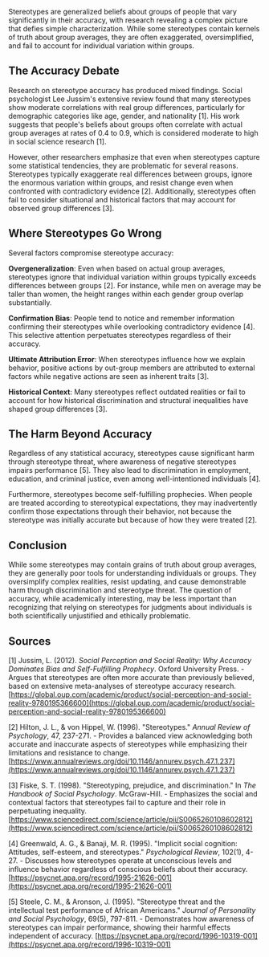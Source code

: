Stereotypes are generalized beliefs about groups of people that vary significantly in their accuracy, with research revealing a complex picture that defies simple characterization. While some stereotypes contain kernels of truth about group averages, they are often exaggerated, oversimplified, and fail to account for individual variation within groups.

## The Accuracy Debate

Research on stereotype accuracy has produced mixed findings. Social psychologist Lee Jussim's extensive review found that many stereotypes show moderate correlations with real group differences, particularly for demographic categories like age, gender, and nationality [1]. His work suggests that people's beliefs about groups often correlate with actual group averages at rates of 0.4 to 0.9, which is considered moderate to high in social science research [1].

However, other researchers emphasize that even when stereotypes capture some statistical tendencies, they are problematic for several reasons. Stereotypes typically exaggerate real differences between groups, ignore the enormous variation within groups, and resist change even when confronted with contradictory evidence [2]. Additionally, stereotypes often fail to consider situational and historical factors that may account for observed group differences [3].

## Where Stereotypes Go Wrong

Several factors compromise stereotype accuracy:

**Overgeneralization**: Even when based on actual group averages, stereotypes ignore that individual variation within groups typically exceeds differences between groups [2]. For instance, while men on average may be taller than women, the height ranges within each gender group overlap substantially.

**Confirmation Bias**: People tend to notice and remember information confirming their stereotypes while overlooking contradictory evidence [4]. This selective attention perpetuates stereotypes regardless of their accuracy.

**Ultimate Attribution Error**: When stereotypes influence how we explain behavior, positive actions by out-group members are attributed to external factors while negative actions are seen as inherent traits [3].

**Historical Context**: Many stereotypes reflect outdated realities or fail to account for how historical discrimination and structural inequalities have shaped group differences [3].

## The Harm Beyond Accuracy

Regardless of any statistical accuracy, stereotypes cause significant harm through stereotype threat, where awareness of negative stereotypes impairs performance [5]. They also lead to discrimination in employment, education, and criminal justice, even among well-intentioned individuals [4].

Furthermore, stereotypes become self-fulfilling prophecies. When people are treated according to stereotypical expectations, they may inadvertently confirm those expectations through their behavior, not because the stereotype was initially accurate but because of how they were treated [2].

## Conclusion

While some stereotypes may contain grains of truth about group averages, they are generally poor tools for understanding individuals or groups. They oversimplify complex realities, resist updating, and cause demonstrable harm through discrimination and stereotype threat. The question of accuracy, while academically interesting, may be less important than recognizing that relying on stereotypes for judgments about individuals is both scientifically unjustified and ethically problematic.

## Sources

[1] Jussim, L. (2012). *Social Perception and Social Reality: Why Accuracy Dominates Bias and Self-Fulfilling Prophecy*. Oxford University Press. - Argues that stereotypes are often more accurate than previously believed, based on extensive meta-analyses of stereotype accuracy research. [https://global.oup.com/academic/product/social-perception-and-social-reality-9780195366600](https://global.oup.com/academic/product/social-perception-and-social-reality-9780195366600)

[2] Hilton, J. L., & von Hippel, W. (1996). "Stereotypes." *Annual Review of Psychology*, 47, 237-271. - Provides a balanced view acknowledging both accurate and inaccurate aspects of stereotypes while emphasizing their limitations and resistance to change. [https://www.annualreviews.org/doi/10.1146/annurev.psych.47.1.237](https://www.annualreviews.org/doi/10.1146/annurev.psych.47.1.237)

[3] Fiske, S. T. (1998). "Stereotyping, prejudice, and discrimination." In *The Handbook of Social Psychology*. McGraw-Hill. - Emphasizes the social and contextual factors that stereotypes fail to capture and their role in perpetuating inequality. [https://www.sciencedirect.com/science/article/pii/S0065260108602812](https://www.sciencedirect.com/science/article/pii/S0065260108602812)

[4] Greenwald, A. G., & Banaji, M. R. (1995). "Implicit social cognition: Attitudes, self-esteem, and stereotypes." *Psychological Review*, 102(1), 4-27. - Discusses how stereotypes operate at unconscious levels and influence behavior regardless of conscious beliefs about their accuracy. [https://psycnet.apa.org/record/1995-21626-001](https://psycnet.apa.org/record/1995-21626-001)

[5] Steele, C. M., & Aronson, J. (1995). "Stereotype threat and the intellectual test performance of African Americans." *Journal of Personality and Social Psychology*, 69(5), 797-811. - Demonstrates how awareness of stereotypes can impair performance, showing their harmful effects independent of accuracy. [https://psycnet.apa.org/record/1996-10319-001](https://psycnet.apa.org/record/1996-10319-001)